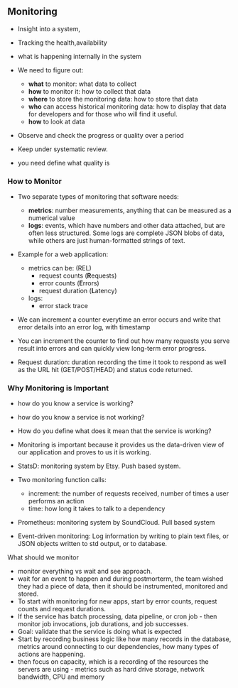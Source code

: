## Monitoring

- Insight into a system, 
- Tracking the health,availability
- what is happening internally in the system


- We need to figure out: 
    - **what** to monitor: what data to collect
    - **how** to monitor it: how to collect that data
    - **where** to store the monitoring data: how to store that data
    - **who** can access historical monitoring data: how to display that data for developers and for those who will find it useful. 
    - **how** to look at data
    

- Observe and check the progress or quality over a period
- Keep under systematic review.
- you need define what quality is

### How to Monitor

- Two separate types of monitoring that software needs: 
    - **metrics**: number measurements, anything that can be measured as a numerical value
    - **logs**: events, which have numbers and other data attached, but are often less structured. Some logs are complete JSON blobs of data, while others are just human-formatted strings of text. 
    
- Example for a web application: 
    - metrics can be: (REL)
        - request counts (**R**equests)
        - error counts (**E**rrors)
        - request duration (**L**atency)
    - logs:
        - error stack trace
    
- We can increment a counter everytime an error occurs and write that error details into an error log, with timestamp
- You can increment the counter to find out how many requests you serve result into errors and can quickly view long-term error progress. 
- Request duration: duration recording the time it took to respond as well as the URL hit (GET/POST/HEAD) and status code returned.

### Why Monitoring is Important

- how do you know a service is working?
- how do you know a service is not working?
- How do you define what does it mean that the service is working?
- Monitoring is important because it provides us the data-driven view of our application and proves to us it is working. 


- StatsD: monitoring system by Etsy. Push based system.
- Two monitoring function calls: 
    - increment: the number of requests received, number of times a user performs an action
    - time: how long it takes to talk to a dependency
- Prometheus: monitoring system by SoundCloud. Pull based system

- Event-driven monitoring: Log information by writing to plain text files, or JSON objects written to  std output, or to database. 

What should we monitor

- monitor everything vs wait and see approach. 
- wait for an event to happen and during postmorterm, the team wished they had a piece of data, then it should be instrumented, monitored and stored. 
- To start with monitoring for new apps, start by error counts, request counts and request durations. 
- If the service has batch processing, data pipeline, or cron job - then monitor job invocations, job durations, and job successes.
- Goal: validate that the service is doing what is expected
- Start by recording business logic like how many records in the database, metrics around connecting to our dependencies, how many types of actions are happening. 
- then focus on capacity, which is a recording of the resources the servers are using - metrics such as hard drive storage, network bandwidth, CPU and memory

